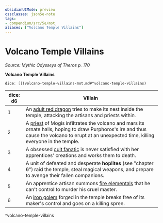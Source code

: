```yaml
---
obsidianUIMode: preview
cssclasses: json5e-note
tags:
- compendium/src/5e/mot
aliases: ["Volcano Temple Villains"]
---
```

# Volcano Temple Villains
*Source: Mythic Odysseys of Theros p. 170* 

**Volcano Temple Villains**

`dice: [](volcano-temple-villains-mot.md#^volcano-temple-villains)`

| dice: d6 | Villain |
|----------|---------|
| 1 | An [adult red dragon](/2-Mechanics/CLI/bestiary/dragon/adult-red-dragon.md) tries to make its nest inside the temple, attacking the artisans and priests within. |
| 2 | A [priest](/2-Mechanics/CLI/bestiary/humanoid/priest.md) of Mogis infiltrates the volcano and mars its ornate halls, hoping to draw Purphoros's ire and thus cause the volcano to erupt at an unexpected time, killing everyone in the temple. |
| 3 | A obsessed [cult fanatic](/2-Mechanics/CLI/bestiary/humanoid/cult-fanatic.md) is never satisfied with her apprentices' creations and works them to death. |
| 4 | A unit of defeated and desperate **hoplites** (see "chapter 6") raid the temple, steal magical weapons, and prepare to avenge their fallen companions. |
| 5 | An apprentice artisan summons [fire elementals](/2-Mechanics/CLI/bestiary/elemental/fire-elemental.md) that he can't control to murder his cruel master. |
| 6 | An [iron golem](/2-Mechanics/CLI/bestiary/construct/iron-golem.md) forged in the temple breaks free of its maker's control and goes on a killing spree. |
^volcano-temple-villains